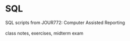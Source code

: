 # SQL
SQL scripts from JOUR772: Computer Assisted Reporting
<br>
<br>
class notes, exercises, midterm exam
